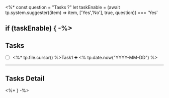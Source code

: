 <%*
const question = "Tasks ?"
let taskEnable = (await tp.system.suggester((item) => item, ['Yes','No'], true, question)) === 'Yes'

if (taskEnable) { -%>
---
## Tasks
- [ ] <%* tp.file.cursor() %>Task1 ➕ <% tp.date.now("YYYY-MM-DD") %>

---

## Tasks Detail


<%* } -%>
